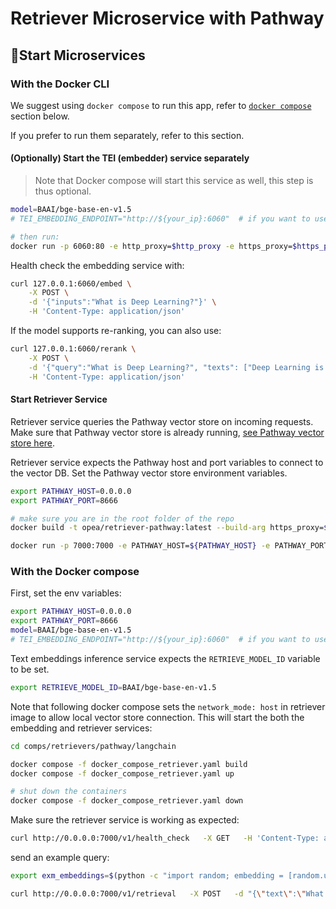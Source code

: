 # Retriever Microservice with Pathway

## 🚀Start Microservices

### With the Docker CLI

We suggest using `docker compose` to run this app, refer to [`docker compose`](#with-the-docker-compose) section below.

If you prefer to run them separately, refer to this section.

#### (Optionally) Start the TEI (embedder) service separately

> Note that Docker compose will start this service as well, this step is thus optional.

```bash
model=BAAI/bge-base-en-v1.5
# TEI_EMBEDDING_ENDPOINT="http://${your_ip}:6060"  # if you want to use the hosted embedding service, example: "http://127.0.0.1:6060"

# then run:
docker run -p 6060:80 -e http_proxy=$http_proxy -e https_proxy=$https_proxy --pull always ghcr.io/huggingface/text-embeddings-inference:cpu-1.5 --model-id $model
```

Health check the embedding service with:

```bash
curl 127.0.0.1:6060/embed \
    -X POST \
    -d '{"inputs":"What is Deep Learning?"}' \
    -H 'Content-Type: application/json'
```

If the model supports re-ranking, you can also use:

```bash
curl 127.0.0.1:6060/rerank \
    -X POST \
    -d '{"query":"What is Deep Learning?", "texts": ["Deep Learning is not...", "Deep learning is..."]}' \
    -H 'Content-Type: application/json'
```

#### Start Retriever Service

Retriever service queries the Pathway vector store on incoming requests.
Make sure that Pathway vector store is already running, [see Pathway vector store here](../../../../vectorstores/pathway/README.md).

Retriever service expects the Pathway host and port variables to connect to the vector DB. Set the Pathway vector store environment variables.

```bash
export PATHWAY_HOST=0.0.0.0
export PATHWAY_PORT=8666
```

```bash
# make sure you are in the root folder of the repo
docker build -t opea/retriever-pathway:latest --build-arg https_proxy=$https_proxy --build-arg http_proxy=$http_proxy -f comps/retrievers/pathway/langchain/Dockerfile .

docker run -p 7000:7000 -e PATHWAY_HOST=${PATHWAY_HOST} -e PATHWAY_PORT=${PATHWAY_PORT} -e http_proxy=$http_proxy -e https_proxy=$https_proxy --network="host" opea/retriever-pathway:latest
```

### With the Docker compose

First, set the env variables:

```bash
export PATHWAY_HOST=0.0.0.0
export PATHWAY_PORT=8666
model=BAAI/bge-base-en-v1.5
# TEI_EMBEDDING_ENDPOINT="http://${your_ip}:6060"  # if you want to use the hosted embedding service, example: "http://127.0.0.1:6060"
```

Text embeddings inference service expects the `RETRIEVE_MODEL_ID` variable to be set.

```bash
export RETRIEVE_MODEL_ID=BAAI/bge-base-en-v1.5
```

Note that following docker compose sets the `network_mode: host` in retriever image to allow local vector store connection.
This will start the both the embedding and retriever services:

```bash
cd comps/retrievers/pathway/langchain

docker compose -f docker_compose_retriever.yaml build
docker compose -f docker_compose_retriever.yaml up

# shut down the containers
docker compose -f docker_compose_retriever.yaml down
```

Make sure the retriever service is working as expected:

```bash
curl http://0.0.0.0:7000/v1/health_check   -X GET   -H 'Content-Type: application/json'
```

send an example query:

```bash
export exm_embeddings=$(python -c "import random; embedding = [random.uniform(-1, 1) for _ in range(768)]; print(embedding)")

curl http://0.0.0.0:7000/v1/retrieval   -X POST   -d "{\"text\":\"What is the revenue of Nike in 2023?\",\"embedding\":${exm_embeddings}}"   -H 'Content-Type: application/json'
```
